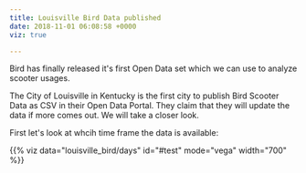 ```yaml
---
title: Louisville Bird Data published
date: 2018-11-01 06:08:58 +0000
viz: true

---
```

Bird has finally released it's first Open Data set which we can use to analyze scooter usages.

The City of Louisville in Kentucky is the first city to publish Bird Scooter Data as CSV in their Open Data Portal. They claim that they will update the data if more comes out. We will take a closer look.

First let's look at whcih time frame the data is available:

<div id="test" height="400"></div>
{{% viz data="louisville_bird/days" id="#test" mode="vega" width="700" %}}